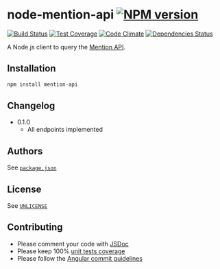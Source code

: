 # node-mention-api [![NPM version][npm-img]][npm]

[![Build Status][travis-img]][travis]
[![Test Coverage][codeclimate-coverage-img]][codeclimate]
[![Code Climate][codeclimate-gpa-img]][codeclimate]
[![Dependencies Status][daviddm-dep-img]][daviddm-dep]

A Node.js client to query the [Mention API][mention-api].

## Installation

```bash
npm install mention-api
```

## Changelog

- 0.1.0
  * All endpoints implemented

## Authors

See [`package.json`](./package.json)

## License

See [`UNLICENSE`](./UNLICENSE)

## Contributing

- Please comment your code with [JSDoc][jsdoc]
- Please keep 100% [unit tests coverage](./test/unit)
- Please follow the [Angular commit guidelines][angular-commit-guidelines]

[npm]: https://www.npmjs.org/package/mention-api
[travis]: https://travis-ci.org/captaindash/node-mention-api
[codeclimate]: https://codeclimate.com/github/captaindash/node-mention-api
[daviddm-dep]: https://david-dm.org/captaindash/node-mention-api

[npm-img]: http://img.shields.io/npm/v/mention-api.svg?style=flat
[travis-img]: http://img.shields.io/travis/captaindash/node-mention-api/master.svg?style=flat
[codeclimate-coverage-img]: http://img.shields.io/codeclimate/coverage/github/captaindash/node-mention-api.svg?style=flat
[codeclimate-gpa-img]: http://img.shields.io/codeclimate/github/captaindash/node-mention-api.svg?style=flat
[daviddm-dep-img]: http://img.shields.io/david/captaindash/node-mention-api.svg?style=flat

[angular-commit-guidelines]: https://github.com/angular/angular.js/blob/master/CONTRIBUTING.md#commit
[jsdoc]: http://usejsdoc.org/
[mention-api]: https://dev.mention.com
